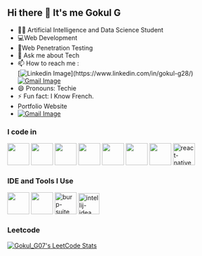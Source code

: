 ## Hi there 👋 It's me Gokul G


- 🧑‍💻 Artificial Intelligence and Data Science Student
- 💻Web Development
- 🛜Web Penetration Testing
- 💬 Ask me about Tech
- 📫 How to reach me :
<br/>[![Linkedin Image](https://img.shields.io/badge/LinkedIn-0077B5?style=for-the-badge&logo=linkedin&logoColor=white")](https://www.linkedin.com/in/gokul-g28/) [![Gmail Image](https://img.shields.io/badge/Gmail-D14836?style=for-the-badge&logo=gmail&logoColor=white)](mailto:gokulgovindaraj08@gmail.com)
- 😄 Pronouns: Techie
- ⚡ Fun fact: I Know French.
- Portfolio Website
- [![Gmail Image](https://img.shields.io/badge/website-000000?style=for-the-badge&logo=About.me&logoColor=white)](https://gokulgportfolio-60037110467.development.catalystserverless.in)

### I code in
<img height="50" width="50" src="https://img.icons8.com/color/48/000000/python.png" /> <img height="50" width="50" src="https://img.icons8.com/color/48/000000/c-programming.png" />  <img height="50" width="50" src="https://img.icons8.com/color/48/000000/java-coffee-cup-logo.png" /> <img height="50" width="50" src="https://img.icons8.com/color/48/000000/html-5.png" /> <img height="50" width="50" src="https://img.icons8.com/color/48/000000/css3.png" /> <img height="50" width="50" src="https://img.icons8.com/color/48/000000/bootstrap.png" />
<img height="50" width="50" src="https://img.icons8.com/color/48/000000/javascript.png"/> <img width="50" height="50" src="https://img.icons8.com/ios-filled/50/228BE6/react-native.png" alt="react-native"/>
### IDE and Tools I Use
<img height="50" width="50" src="https://img.icons8.com/color/48/000000/visual-studio-code-2019.png"/> <img height="50" width="50" src="https://img.icons8.com/color/50/000000/git.png"/> <img width="50" height="50" src="https://img.icons8.com/ios-filled/50/228BE6/burp-suite.png" alt="burp-suite"/> <img width="48" height="48" src="https://img.icons8.com/fluency/48/intellij-idea.png" alt="intellij-idea"/>


### Leetcode
[![Gokul_G07's LeetCode Stats](https://leetcode-stats.vercel.app/api?username=Gokul_G07&theme=Dark)](https://github.com/JeremyTsaii/leetcode-stats)
<!---
Gokul287/Gokul287 is a ✨ special ✨ repository because its `README.md` (this file) appears on your GitHub profile.
You can click the Preview link to take a look at your changes.
--->

